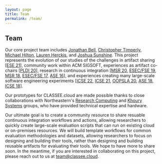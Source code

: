 ```yaml
---
layout: page
title: Team
permalink: /team/
---
```

## Team
Our core project team includes [Jonathan Bell](https://jonbell.net/), [Christopher Timperly](http://www.christimperley.co.uk), [Michael Hilton](https://www.cs.cmu.edu/~mhilton/), [Lauren Herckis](http://www.laurenherckis.com), and [Joshua Sunshine](https://www.cs.cmu.edu/~jssunshi/). This project represents the evolution of our studies of the challenges in artifact sharing [[ESE 21](https://link.springer.com/article/10.1007/s10664-021-09973-5)], community work within ACM SIGSOFT, experiences as artifact co-chairs [[PLDI 20](https://pldi20.sigplan.org/track/pldi-2020-PLDI-Research-Artifacts)], research in continuous integration [[MSR 20](https://dl.acm.org/doi/10.1145/3379597.3387460), [ESEC/FSE 19](https://dl.acm.org/doi/10.1145/3338906.3338922), [MSR 18](https://dl.acm.org/doi/10.1145/3196398.3196422), [ESEC/FSE 17](https://dl.acm.org/doi/10.1145/3106237.3106270), [ASE 16](https://dl.acm.org/doi/10.1145/2970276.2970358)], and experiences creating many large-scale software engineering experiments [[ICSE 22](https://www.jonbell.net/preprint/confetti.pdf), [ICSE 21](https://ieeexplore.ieee.org/document/9402098), [OOPSLA 20](https://dl.acm.org/doi/10.1145/3428270), [ASE 18](https://dl.acm.org/doi/10.1145/3238147.3238183), [ICSE 18](https://dl.acm.org/doi/10.1145/3180155.3180164)].

Our prototypes for CLASSEE.cloud are made possible thanks to close collaborations with Northeastern's [Research Computing](https://rc.northeastern.edu) and [Khoury Systems](https://www.khoury.northeastern.edu/life-at-khoury/systems/) groups, who have provided technical expertise and hardware.

Our ultimate goal is to create a community resource to share resuable continuous integration workflows and actions, allowing researchers to quickly create large-scale evaluation scripts that can run on existing cloud or on-premises resources. We will build template workflows for common evaluation methodologies and datasets, allowing researchers to focus on designing and building their tools, rather than designing and building reusable artifacts for evaluating their tools. We hope to have more to share soon. In the meantime, if you are interested in collaborating on this project, please reach out to us at [team@classee.cloud](mailto:team@classee.cloud).
